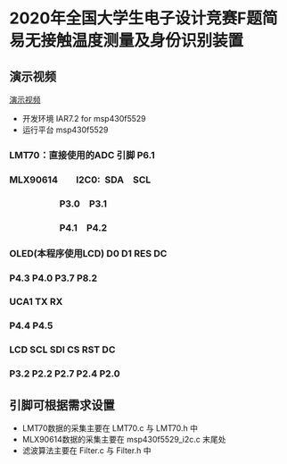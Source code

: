 # 2020年全国大学生电子设计竞赛F题简易无接触温度测量及身份识别装置

## 演示视频

[演示视频](https://www.bilibili.com/video/BV1Wf4y1B76i)

* 开发环境 IAR7.2 for msp430f5529
* 运行平台 msp430f5529  

### LMT70：直接使用的ADC 引脚  P6.1  

### MLX90614&emsp;&emsp;I2C0:&ensp;SDA&emsp;SCL
### &emsp;&emsp;&emsp;&emsp;&emsp;&ensp;P3.0&emsp;P3.1
### &emsp;&emsp;&emsp;&emsp;&emsp;&ensp;P4.1&emsp;P4.2  

### OLED(本程序使用LCD)   D0    D1    RES    DC
###                      P4.3  P4.0  P3.7   P8.2  

### UCA1                 TX    RX
###                      P4.4   P4.5  

### LCD                  SCL   SDI   CS    RST   DC
###                      P3.2  P2.2  P2.7  P2.4  P2.0  

## 引脚可根据需求设置
* LMT70数据的采集主要在 LMT70.c 与 LMT70.h 中 
* MLX90614数据的采集主要在 msp430f5529_i2c.c 末尾处
* 滤波算法主要在 Filter.c 与 Filter.h 中